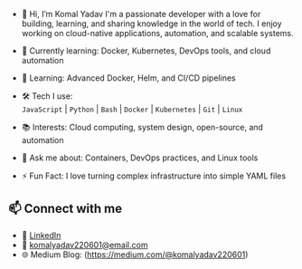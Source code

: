 - 👋 Hi, I’m Komal Yadav
  I'm a passionate developer with a love for building, learning, and sharing knowledge in the world of tech.
  I enjoy working on cloud-native applications, automation, and scalable systems.
  

- 🔭 Currently learning: Docker, Kubernetes, DevOps tools, and cloud automation
- 🌱 Learning: Advanced Docker, Helm, and CI/CD pipelines
- 🛠️ Tech I use:  
  `JavaScript` | `Python` | `Bash` | `Docker` | `Kubernetes` | `Git` | `Linux`
- 📚 Interests: Cloud computing, system design, open-source, and automation
- 💬 Ask me about: Containers, DevOps practices, and Linux tools
- ⚡ Fun Fact: I love turning complex infrastructure into simple YAML files



## 📫 Connect with me

- 🔗 [LinkedIn](https//:www.linkedin.com/in/komal-yadav-66567120a)
- 📧 komalyadav220601@email.com
- 🌐 Medium Blog: (https://medium.com/@komalyadav220601)

